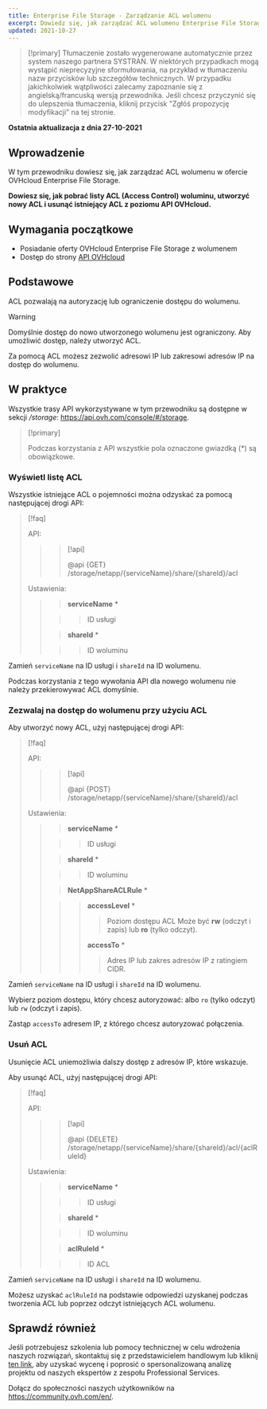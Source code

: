 ```yaml
---
title: Enterprise File Storage - Zarządzanie ACL wolumenu
excerpt: Dowiedz się, jak zarządzać ACL wolumenu Enterprise File Storage przy użyciu API OVHcloud
updated: 2021-10-27
---
```


> [!primary]
> Tłumaczenie zostało wygenerowane automatycznie przez system naszego partnera SYSTRAN. W niektórych przypadkach mogą wystąpić nieprecyzyjne sformułowania, na przykład w tłumaczeniu nazw przycisków lub szczegółów technicznych. W przypadku jakichkolwiek wątpliwości zalecamy zapoznanie się z angielską/francuską wersją przewodnika. Jeśli chcesz przyczynić się do ulepszenia tłumaczenia, kliknij przycisk "Zgłóś propozycję modyfikacji" na tej stronie.
>

**Ostatnia aktualizacja z dnia 27-10-2021**

## Wprowadzenie

W tym przewodniku dowiesz się, jak zarządzać ACL wolumenu w ofercie OVHcloud Enterprise File Storage.

**Dowiesz się, jak pobrać listy ACL (Access Control) woluminu, utworzyć nowy ACL i usunąć istniejący ACL z poziomu API OVHcloud.**

## Wymagania początkowe

- Posiadanie oferty OVHcloud Enterprise File Storage z wolumenem
- Dostęp do strony [API OVHcloud](https://api.ovh.com/)

## Podstawowe

ACL pozwalają na autoryzację lub ograniczenie dostępu do wolumenu.

> [!warning]
>
> Domyślnie dostęp do nowo utworzonego wolumenu jest ograniczony. Aby umożliwić dostęp, należy utworzyć ACL.
>

Za pomocą ACL możesz zezwolić adresowi IP lub zakresowi adresów IP na dostęp do wolumenu.

## W praktyce

Wszystkie trasy API wykorzystywane w tym przewodniku są dostępne w sekcji */storage*: <https://api.ovh.com/console/#/storage>.

> [!primary]
>
> Podczas korzystania z API wszystkie pola oznaczone gwiazdką (\*) są obowiązkowe.
>

### Wyświetl listę ACL

Wszystkie istniejące ACL o pojemności można odzyskać za pomocą następującej drogi API:

> [!faq]
>
> API:
>
>> > [!api]
>> >
>> > @api {GET} /storage/netapp/{serviceName}/share/{shareId}/acl
>> >
>>
>
> Ustawienia:
>
>> > **serviceName** *
>>
>> >> ID usługi
>>
>> > **shareId** *
>>
>> >> ID woluminu
>

Zamień `serviceName` na ID usługi i `shareId` na ID wolumenu.

Podczas korzystania z tego wywołania API dla nowego wolumenu nie należy przekierowywać ACL domyślnie.

### Zezwalaj na dostęp do wolumenu przy użyciu ACL

Aby utworzyć nowy ACL, użyj następującej drogi API:

> [!faq]
>
> API:
>
>> > [!api]
>> >
>> > @api {POST} /storage/netapp/{serviceName}/share/{shareId}/acl
>> >
>>
>
> Ustawienia:
>
>> > **serviceName** *
>>
>> >> ID usługi
>>
>> > **shareId** *
>>
>> >> ID woluminu
>>
>> > **NetAppShareACLRule** *
>>
>> >> **accessLevel** *
>> >>
>> >> > Poziom dostępu ACL Może być **rw** (odczyt i zapis) lub **ro** (tylko odczyt).
>> >>
>> >> **accessTo** *
>> >>
>> >> > Adres IP lub zakres adresów IP z ratingiem CIDR.
>

Zamień `serviceName` na ID usługi i `shareId` na ID wolumenu.

Wybierz poziom dostępu, który chcesz autoryzować: albo `ro` (tylko odczyt) lub `rw` (odczyt i zapis).

Zastąp `accessTo` adresem IP, z którego chcesz autoryzować połączenia.

### Usuń ACL

Usunięcie ACL uniemożliwia dalszy dostęp z adresów IP, które wskazuje.

Aby usunąć ACL, użyj następującej drogi API:

> [!faq]
>
> API:
>
>> > [!api]
>> >
>> > @api {DELETE} /storage/netapp/{serviceName}/share/{shareId}/acl/{aclRuleId}
>> >
>>
>
> Ustawienia:
>
>> > **serviceName** *
>>
>> >> ID usługi
>>
>> > **shareId** *
>>
>> >> ID woluminu
>>
>> > **aclRuleId** *
>>
>> >> ID ACL
>

Zamień `serviceName` na ID usługi i `shareId` na ID wolumenu.

Możesz uzyskać `aclRuleId` na podstawie odpowiedzi uzyskanej podczas tworzenia ACL lub poprzez odczyt istniejących ACL wolumenu.

## Sprawdź również

Jeśli potrzebujesz szkolenia lub pomocy technicznej w celu wdrożenia naszych rozwiązań, skontaktuj się z przedstawicielem handlowym lub kliknij [ten link](https://www.ovhcloud.com/pl/professional-services/), aby uzyskać wycenę i poprosić o spersonalizowaną analizę projektu od naszych ekspertów z zespołu Professional Services.

Dołącz do społeczności naszych użytkowników na <https://community.ovh.com/en/>.
